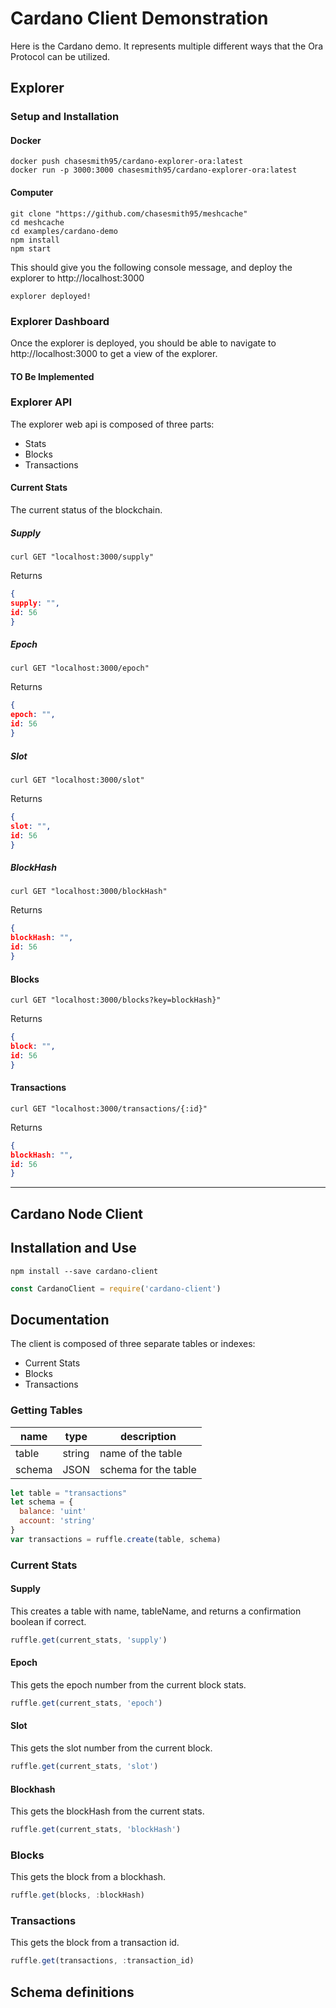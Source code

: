 # Cardano Client Demonstration

Here is the Cardano demo. It represents multiple different ways that the Ora Protocol can be utilized. 




## Explorer 

### Setup and Installation


#### Docker 

```console
docker push chasesmith95/cardano-explorer-ora:latest
docker run -p 3000:3000 chasesmith95/cardano-explorer-ora:latest
```

#### Computer 
```console
git clone "https://github.com/chasesmith95/meshcache"
cd meshcache 
cd examples/cardano-demo
npm install
npm start
```

This should give you the following console message, and deploy the explorer to http://localhost:3000

```console 
explorer deployed!
````


### Explorer Dashboard

Once the explorer is deployed, you should be able to navigate to http://localhost:3000 to get a view of the explorer. 

#### TO Be Implemented

### Explorer API

The explorer web api is composed of three parts: 

- Stats
- Blocks 
- Transactions


#### Current Stats 
The current status of the blockchain. 

##### Supply 

```
curl GET "localhost:3000/supply"
```

Returns 

```JSON
{
supply: "",
id: 56 
}

```

##### Epoch

```
curl GET "localhost:3000/epoch"
```

Returns 

```JSON
{
epoch: "",
id: 56 
}

```

##### Slot 

```
curl GET "localhost:3000/slot"
```

Returns 

```JSON
{
slot: "",
id: 56 
}

```

##### BlockHash

```
curl GET "localhost:3000/blockHash"
```

Returns 

```JSON
{
blockHash: "",
id: 56 
}

```


#### Blocks  


```
curl GET "localhost:3000/blocks?key=blockHash}"
```


Returns 

```JSON
{
block: "",
id: 56 
}

```

#### Transactions 

```
curl GET "localhost:3000/transactions/{:id}"
```


Returns 

```JSON
{
blockHash: "",
id: 56 
}

```
_____________________________________________________________________

## Cardano Node Client 


## Installation and Use

```
npm install --save cardano-client
```

```javascript 
const CardanoClient = require('cardano-client')
````


## Documentation

The client is composed of three separate tables or indexes: 
- Current Stats
- Blocks 
- Transactions

### Getting Tables 

| name  |  type |  description  
|---    |---    |     ---         |
|  table | string  |  name of the table |
|  schema | JSON  |  schema for the table |


```javascript
let table = "transactions"
let schema = {
  balance: 'uint'
  account: 'string'
}
var transactions = ruffle.create(table, schema)
```


### Current Stats 

#### Supply 

This creates a table with name, tableName, and returns a confirmation boolean if correct.

```javascript
ruffle.get(current_stats, 'supply')
```

#### Epoch

This gets the epoch number from the current block stats. 

```javascript
ruffle.get(current_stats, 'epoch')
```


#### Slot 

This gets the slot number from the current block. 
```javascript
ruffle.get(current_stats, 'slot')
```

#### Blockhash 

This gets the blockHash from the current stats. 

```javascript
ruffle.get(current_stats, 'blockHash')
```


### Blocks 

This gets the block from a blockhash. 

```javascript
ruffle.get(blocks, :blockHash)
```


### Transactions

This gets the block from a transaction id. 

```javascript
ruffle.get(transactions, :transaction_id)
```

## Schema definitions
